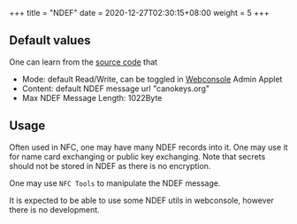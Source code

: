 +++
title = "NDEF"
date =  2020-12-27T02:30:15+08:00
weight = 5
+++

## Default values

One can learn from the [source code](https://github.com/canokeys/canokey-core/blob/master/applets/ndef/ndef.c) that

* Mode: default Read/Write, can be toggled in [Webconsole](https://console.canokeys.org/) Admin Applet
* Content: default NDEF message url "canokeys.org"
* Max NDEF Message Length: 1022Byte

## Usage

Often used in NFC, one may have many NDEF records into it. One may use it for name card exchanging or public key exchanging. Note that secrets should not be stored in NDEF as there is no encryption.

One may use `NFC Tools` to manipulate the NDEF message.

It is expected to be able to use some NDEF utils in webconsole, however there is no development.
